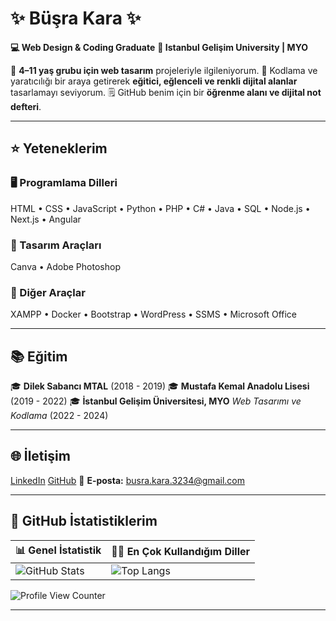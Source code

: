 # ✨ Büşra Kara ✨

**💻 Web Design & Coding Graduate**
**📍 Istanbul Gelişim University | MYO**

🎈 **4–11 yaş grubu için web tasarım** projeleriyle ilgileniyorum.
🧸 Kodlama ve yaratıcılığı bir araya getirerek **eğitici, eğlenceli ve renkli dijital alanlar** tasarlamayı seviyorum.
🗒️ GitHub benim için bir **öğrenme alanı ve dijital not defteri**.

---

## ⭐ Yeteneklerim

### 🖥️ Programlama Dilleri

HTML • CSS • JavaScript • Python • PHP • C# • Java • SQL • Node.js • Next.js • Angular

### 🎨 Tasarım Araçları

Canva • Adobe Photoshop

### 🔧 Diğer Araçlar

XAMPP • Docker • Bootstrap • WordPress • SSMS • Microsoft Office

---

## 📚 Eğitim

🎓 **Dilek Sabancı MTAL** (2018 - 2019)
🎓 **Mustafa Kemal Anadolu Lisesi** (2019 - 2022)
🎓 **İstanbul Gelişim Üniversitesi, MYO**
*Web Tasarımı ve Kodlama* (2022 - 2024)

---

## 🌐 İletişim

[LinkedIn](https://www.linkedin.com/in/b%C3%BC%C5%9Fra-kara-394aba317/)
[GitHub](https://github.com/busrajkara)
📩 **E-posta:** [busra.kara.3234@gmail.com](mailto:busra.kara.3234@gmail.com)

---

## 🚀 GitHub İstatistiklerim

| 📊 Genel İstatistik                                                                                                                 | 🧑‍💻 En Çok Kullandığım Diller                                                                                        |
| ----------------------------------------------------------------------------------------------------------------------------------- | ---------------------------------------------------------------------------------------------------------------------- |
| ![GitHub Stats](https://github-readme-stats.vercel.app/api?username=busrajkara\&show_icons=true\&theme=default\&count_private=true) | ![Top Langs](https://github-readme-stats.vercel.app/api/top-langs/?username=busrajkara\&layout=compact\&theme=default) |

![Profile View Counter](https://komarev.com/ghpvc/?username=busrajkara\&color=blue)

---
